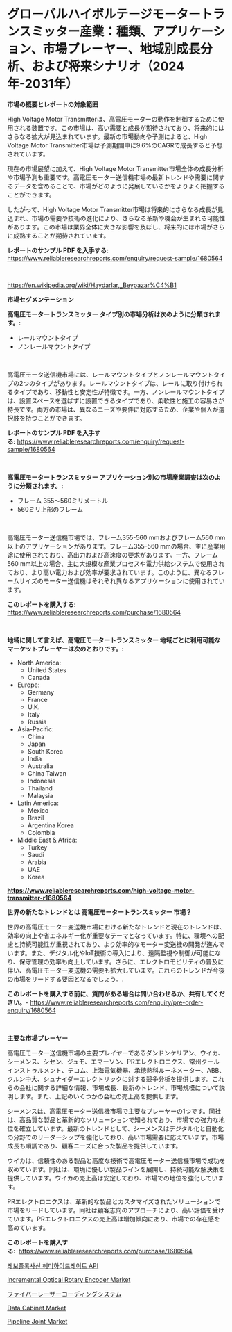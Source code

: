 <p><h1>グローバルハイボルテージモータートランスミッター産業：種類、アプリケーション、市場プレーヤー、地域別成長分析、および将来シナリオ（2024年-2031年）</h1></p><p><strong>市場の概要とレポートの対象範囲</strong></p>
<p><p>High Voltage Motor Transmitterは、高電圧モーターの動作を制御するために使用される装置です。この市場は、高い需要と成長が期待されており、将来的にはさらなる拡大が見込まれています。最新の市場動向や予測によると、High Voltage Motor Transmitter市場は予測期間中に9.6%のCAGRで成長すると予想されています。</p><p>現在の市場展望に加えて、High Voltage Motor Transmitter市場全体の成長分析や市場予測も重要です。高電圧モーター送信機市場の最新トレンドや需要に関するデータを含めることで、市場がどのように発展しているかをよりよく把握することができます。</p><p>したがって、High Voltage Motor Transmitter市場は将来的にさらなる成長が見込まれ、市場の需要や技術の進化により、さらなる革新や機会が生まれる可能性があります。この市場は業界全体に大きな影響を及ぼし、将来的には市場がさらに成熟することが期待されています。</p></p>
<p><strong>レポートのサンプル PDF を入手する:</strong> <a href="https://www.reliableresearchreports.com/enquiry/request-sample/1680564">https://www.reliableresearchreports.com/enquiry/request-sample/1680564</a></p>
<p>&nbsp;</p>
<p><a href="https://en.wikipedia.org/wiki/Haydarlar,_Beypazar%C4%B1">https://en.wikipedia.org/wiki/Haydarlar,_Beypazar%C4%B1</a></p>
<p><strong>市場セグメンテーション</strong></p>
<p><strong>高電圧モータートランスミッター タイプ別の市場分析は次のように分類されます。:</strong></p>
<p><ul><li>レールマウントタイプ</li><li>ノンレールマウントタイプ</li></ul></p>
<p>&nbsp;</p>
<p><p>高電圧モータ送信機市場には、レールマウントタイプとノンレールマウントタイプの2つのタイプがあります。レールマウントタイプは、レールに取り付けられるタイプであり、移動性と安定性が特徴です。一方、ノンレールマウントタイプは、設置スペースを選ばずに設置できるタイプであり、柔軟性と施工の容易さが特長です。両方の市場は、異なるニーズや要件に対応するため、企業や個人が選択肢を持つことができます。</p></p>
<p><strong>レポートのサンプル PDF を入手する:</strong>&nbsp;<a href="https://www.reliableresearchreports.com/enquiry/request-sample/1680564">https://www.reliableresearchreports.com/enquiry/request-sample/1680564</a></p>
<p>&nbsp;</p>
<p><strong> 高電圧モータートランスミッター アプリケーション別の市場産業調査は次のように分類されます。:</strong></p>
<p><ul><li>フレーム 355〜560ミリメートル</li><li>560ミリ上部のフレーム</li></ul></p>
<p>&nbsp;</p>
<p><p>高電圧モーター送信機市場では、フレーム355-560 mmおよびフレーム560 mm以上のアプリケーションがあります。フレーム355-560 mmの場合、主に産業用途に使用されており、高出力および高速度の要求があります。一方、フレーム560 mm以上の場合、主に大規模な産業プロセスや電力供給システムで使用されており、より高い電力および効率が要求されています。このように、異なるフレームサイズのモーター送信機はそれぞれ異なるアプリケーションに使用されています。</p></p>
<p><strong>このレポートを購入する:</strong>&nbsp; <a href="https://www.reliableresearchreports.com/purchase/1680564">https://www.reliableresearchreports.com/purchase/1680564</a></p>
<p>&nbsp;</p>
<p><strong>地域に関して言えば、高電圧モータートランスミッター 地域ごとに利用可能なマーケットプレーヤーは次のとおりです。:</strong></p>
<p><ul>
    <li>
        North America:
        <ul>
            <li>United States</li>
            <li>Canada</li>
        </ul>
    </li>
    <li>
        Europe:
        <ul>
            <li>Germany</li>
            <li>France</li>
            <li>U.K.</li>
            <li>Italy</li>
            <li>Russia</li>
        </ul>
    </li>
    <li>
        Asia-Pacific:
        <ul>
            <li>China</li>
            <li>Japan</li>
            <li>South Korea</li>
            <li>India</li>
            <li>Australia</li>
            <li>China Taiwan</li>
            <li>Indonesia</li>
            <li>Thailand</li>
            <li>Malaysia</li>
        </ul>
    </li>
    <li>
        Latin America:
        <ul>
            <li>Mexico</li>
            <li>Brazil</li>
            <li>Argentina Korea</li>
            <li>Colombia</li>
        </ul>
    </li>
    <li>
        Middle East & Africa:
        <ul>
            <li>Turkey</li>
            <li>Saudi</li>
            <li>Arabia</li>
            <li>UAE</li>
            <li>Korea</li>
        </ul>
    </li>
    </ul></p>
<p><strong><a href="https://www.reliableresearchreports.com/high-voltage-motor-transmitter-r1680564">https://www.reliableresearchreports.com/high-voltage-motor-transmitter-r1680564</a></strong>&nbsp;</p>
<p><strong>世界の新たなトレンドとは 高電圧モータートランスミッター 市場？</strong></p>
<p><p>世界の高電圧モーター変送機市場における新たなトレンドと現在のトレンドは、効率の向上や省エネルギー化が重要なテーマとなっています。特に、環境への配慮と持続可能性が重視されており、より効率的なモーター変送機の開発が進んでいます。また、デジタル化やIoT技術の導入により、遠隔監視や制御が可能になり、保守管理の効率も向上しています。さらに、エレクトロモビリティの普及に伴い、高電圧モーター変送機の需要も拡大しています。これらのトレンドが今後の市場をリードする要因となるでしょう。.</p></p>
<p><strong>このレポートを購入する前に、質問がある場合は問い合わせるか、共有してください。</strong>- <a href="https://www.reliableresearchreports.com/enquiry/pre-order-enquiry/1680564">https://www.reliableresearchreports.com/enquiry/pre-order-enquiry/1680564</a></p>
<p>&nbsp;</p>
<p><strong>主要な市場プレーヤー</strong></p>
<p><p>高電圧モーター送信機市場の主要プレイヤーであるダンドンケリアン、ウイカ、シーメンス、シセン、ジュモ、エマーソン、PRエレクトロニクス、常州クールインストゥルメント、テコム、上海電気機器、承徳熱科ルーネメーター、ABB、クルン中大、シュナイダーエレクトリックに対する競争分析を提供します。これらの会社に関する詳細な情報、市場成長、最新のトレンド、市場規模について説明します。また、上記のいくつかの会社の売上高を提供します。</p><p>シーメンスは、高電圧モーター送信機市場で主要なプレーヤーの1つです。同社は、高品質な製品と革新的なソリューションで知られており、市場での強力な地位を確立しています。最新のトレンドとして、シーメンスはデジタル化と自動化の分野でのリーダーシップを強化しており、高い市場需要に応えています。市場成長も順調であり、顧客ニーズに合った製品を提供しています。</p><p>ウイカは、信頼性のある製品と高度な技術で高電圧モーター送信機市場で成功を収めています。同社は、環境に優しい製品ラインを展開し、持続可能な解決策を提供しています。ウイカの売上高は安定しており、市場での地位を強化しています。</p><p>PRエレクトロニクスは、革新的な製品とカスタマイズされたソリューションで市場をリードしています。同社は顧客志向のアプローチにより、高い評価を受けています。PRエレクトロニクスの売上高は増加傾向にあり、市場での存在感を高めています。</p></p>
<p><strong>このレポートを購入する:</strong>&nbsp;&nbsp;<a href="https://www.reliableresearchreports.com/purchase/1680564">https://www.reliableresearchreports.com/purchase/1680564</a></p>
<p><p><a href="https://github.com/Nicolasrown5/Market-Research-Report-List-1/blob/main/7115145159138.md">레보플록사신 헤미하이드레이트 API</a></p><p><a href="https://github.com/anwarsahrul281/Market-Research-Report-List-1/blob/main/incremental-optical-rotary-encoder-market.md">Incremental Optical Rotary Encoder Market</a></p><p><a href="https://github.com/TerrellConn/Market-Research-Report-List-1/blob/main/4684969149415.md">ファイバーレーザーコーディングシステム</a></p><p><a href="https://issuu.com/reportprime-2/docs/data-cabinet-market-size-2030.pptx">Data Cabinet Market</a></p><p><a href="https://issuu.com/reportprime-2/docs/pipeline-joint-market-size-2030.pptx">Pipeline Joint Market</a></p></p>